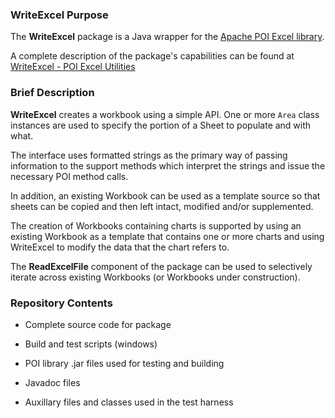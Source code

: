 

### WriteExcel Purpose ####

The **WriteExcel** package is a Java wrapper for the [Apache POI Excel library](https://poi.apache.org/apidocs/index.html).

A complete description of the package's capabilities can be found at [WriteExcel - POI Excel Utilities](https://stevepritchard.ca/home/WriteExcel/overview.htm)

### Brief Description ####


**WriteExcel** creates a workbook using a simple API. One or more <code>Area</code> class instances are used to specify the portion of a Sheet to populate and with what.

The interface uses formatted strings as the primary way of passing information to the support methods which interpret the strings and issue the necessary POI method calls.

In addition, an existing Workbook can be used as a template source so that sheets can be copied and then left intact, modified and/or supplemented.

The creation of Workbooks containing charts is supported by using an existing Workbook as a template that contains one or more charts and using WriteExcel to modify the data that the chart refers to.

The **ReadExcelFile** component of the package can be used to selectively iterate across existing Workbooks (or Workbooks under construction).

### Repository Contents ####

* Complete source code for package

* Build and test scripts (windows)

* POI library .jar files used for testing and building

* Javadoc files

* Auxillary files and classes used in the test harness

